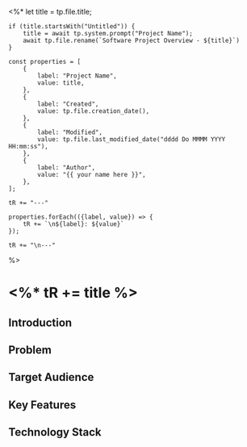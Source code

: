 <%\*
let title = tp.file.title;

    if (title.startsWith("Untitled")) {
    	title = await tp.system.prompt("Project Name");
    	await tp.file.rename(`Software Project Overview - ${title}`)
    }

    const properties = [
    	{
    		label: "Project Name",
    		value: title,
    	},
    	{
    		label: "Created",
    		value: tp.file.creation_date(),
    	},
    	{
    		label: "Modified",
    		value: tp.file.last_modified_date("dddd Do MMMM YYYY HH:mm:ss"),
    	},
    	{
    		label: "Author",
    		value: "{{ your name here }}",
    	},
    ];

    tR += "---"

    properties.forEach(({label, value}) => {
    	tR += `\n${label}: ${value}`
    });

    tR += "\n---"

%>

# <%\* tR += title %>

## Introduction

## Problem

## Target Audience

## Key Features

## Technology Stack
